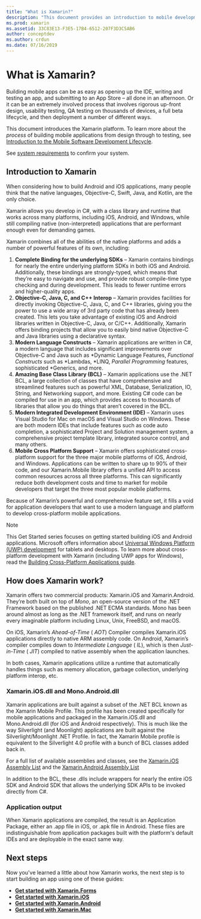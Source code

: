 ```yaml
---
title: "What is Xamarin?"
description: "This document provides an introduction to mobile development, discussing Xamarin, how it works, and the applications it outputs."
ms.prod: xamarin
ms.assetid: 33C83E13-F3E5-17B4-6512-207F3D3C5AB6
author: conceptdev
ms.author: crdun
ms.date: 07/16/2019
---
```


# What is Xamarin?

Building mobile apps can be as easy as opening up the IDE, writing and testing an app, and submitting to an App Store
– all done in an afternoon. Or it can be an extremely involved process that
involves rigorous up-front design, usability testing, QA testing on thousands of
devices, a full beta lifecycle, and then deployment a number of different
ways.

This document introduces the Xamarin platform. To learn more about the *process* of building mobile applications from design through to testing, see  [Introduction to the Mobile Software Development Lifecycle](~/cross-platform/get-started/introduction-to-mobile-sdlc.md).

See [system requirements](~/cross-platform/get-started/requirements.md#macos-requirements)
to confirm your system.

## Introduction to Xamarin

When considering how to build Android and iOS applications, many people think
that the native languages, Objective-C, Swift, Java, and Kotlin, are the only
choice.

Xamarin allows you develop in C#, with a class library and runtime that works across
many platforms, including iOS, Android, and Windows, while still compiling native
(non-interpreted) applications that are performant enough even for demanding games.

Xamarin combines all of the abilities of the native
platforms and adds a number of powerful features of its own, including:

1. **Complete Binding for the underlying SDKs** – Xamarin contains bindings for nearly the entire underlying platform SDKs in both iOS and Android. Additionally, these bindings are strongly-typed, which means that they’re easy to navigate and use, and provide robust compile-time type checking and during development. This leads to fewer runtime errors and higher-quality apps.
1. **Objective-C, Java, C, and C++ Interop** – Xamarin provides facilities for directly invoking Objective-C, Java, C, and C++ libraries, giving you the power to use a wide array of 3rd party code that has already been created. This lets you take advantage of existing iOS and Android libraries written in Objective-C, Java, or C/C++. Additionally, Xamarin offers binding projects that allow you to easily bind native Objective-C and Java libraries using a declarative syntax.
1. **Modern Language Constructs** – Xamarin applications are written in C#, a modern language that includes significant improvements over Objective-C and Java such as  *Dynamic Language Features,  *Functional Constructs* such as  *Lambdas,  *LINQ,  *Parallel Programming* features, sophisticated  *Generics, and more.
1. **Amazing Base Class Library (BCL)** – Xamarin applications use the .NET BCL, a large collection of classes that have comprehensive and streamlined features such as powerful XML, Database, Serialization, IO, String, and Networking support, and more. Existing C# code can be compiled for use in an app, which provides access to thousands of libraries that allow you do things that aren’t covered in the BCL.
1. **Modern Integrated Development Environment (IDE)** – Xamarin uses Visual Studio for Mac on macOS and Visual Studio on Windows. These are both modern IDEs that include features such as code auto completion, a sophisticated Project and Solution management system, a comprehensive project template library, integrated source control, and many others.
1. **Mobile Cross Platform Support** – Xamarin offers sophisticated cross-platform support for the three major mobile platforms of iOS, Android, and Windows. Applications can be written to share up to 90% of their code, and our Xamarin.Mobile library offers a unified API to access common resources across all three platforms. This can significantly reduce both development costs and time to market for mobile developers that target the three most popular mobile platforms.

Because of Xamarin’s powerful and comprehensive feature set, it fills a
void for application developers that want to use a modern language and platform
to develop cross-platform mobile applications.

> [!NOTE]
> This Get Started series focuses on getting started building iOS and Android applications. Microsoft offers information about [Universal Windows Platform (UWP) development](https://docs.microsoft.com/windows/uwp/develop/) for tablets and desktops. To learn more about cross-platform development with Xamarin (including UWP apps for Windows), read the [Building Cross-Platform Applications guide](~/cross-platform/app-fundamentals/building-cross-platform-applications/index.md).

## How does Xamarin work?

Xamarin offers two commercial products: Xamarin.iOS and Xamarin.Android. They’re both built on
top of *Mono*, an open-source version of the .NET Framework based on the
published .NET ECMA standards. Mono has been around almost as long as the .NET
framework itself, and runs on nearly every imaginable platform including Linux,
Unix, FreeBSD, and macOS.

On iOS, Xamarin’s *Ahead-of-Time* ( *AOT*) Compiler compiles
Xamarin.iOS applications directly to native ARM assembly code. On Android,
Xamarin’s compiler compiles down to *Intermediate Language*
( *IL*), which is then *Just-in-Time* ( *JIT*) compiled to
native assembly when the application launches.

In both cases, Xamarin applications utilize a runtime that automatically
handles things such as memory allocation, garbage collection, underlying
platform interop, etc.

### Xamarin.iOS.dll and Mono.Android.dll

Xamarin applications are built against a subset of the .NET BCL known as the
Xamarin Mobile Profile. This profile has been created specifically for mobile
applications and packaged in the Xamarin.iOS.dll and Mono.Android.dll (for iOS and
Android respectively). This is much like the way Silverlight (and Moonlight)
applications are built against the Silverlight/Moonlight .NET Profile. In fact,
the Xamarin Mobile profile is equivalent to the Silverlight 4.0 profile with a
bunch of BCL classes added back in.

For a full list of available assemblies and classes, see the [Xamarin.iOS Assembly List](~/cross-platform/internals/available-assemblies.md?context=xamarin/ios) and the [Xamarin.Android Assembly List](~/cross-platform/internals/available-assemblies.md?context=xamarin/android)

In addition to the BCL, these .dlls include wrappers for nearly the entire
iOS SDK and Android SDK that allows the underlying SDK APIs to be invoked
directly from C#.

### Application output

When Xamarin applications are compiled, the result is an Application Package,
either an .app file in iOS, or .apk file in Android. These files are
indistinguishable from application packages built with the platform's default
IDEs and are deployable in the exact same way.

## Next steps

Now you've learned a little about how Xamarin works, the next step is to start building an app using one of these guides:

- [**Get started with Xamarin.Forms**](~/get-started/index.yml)
- [**Get started with Xamarin.iOS**](~/ios/get-started/hello-ios/index.md)
- [**Get started with Xamarin.Android**](~/android/get-started/hello-android/index.md)
- [**Get started with Xamarin.Mac**](~/mac/get-started/hello-mac.md)
